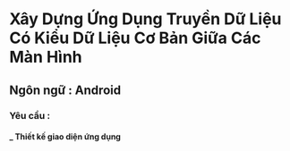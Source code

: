 # Xây Dựng Ứng Dụng Truyền Dữ Liệu Có Kiểu Dữ Liệu Cơ Bản Giữa Các Màn Hình
## Ngôn ngữ : Android 
### Yêu cầu :
#### _ Thiết kế giao diện ứng dụng
